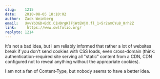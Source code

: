 ```yaml
---
slug:    1215
date:    2010-08-05 18:10:02
author:  Zack Weinberg
email:   UyvYb3GD+BdC.CiH9rgKlFjWtEWjX.fl_1+5r2amCYu8_0rh2Z
link:     https://www.owlfolio.org/
replyto: 1214
---
```


It's not a bad idea, but I am reliably informed that rather a lot of
websites break if you don't send cookies with CSS loads, even
cross-domain (think: authentication-required site serving all "static"
content from a CDN, CDN configured not to reveal anything without the
appropriate cookies).

I am not a fan of Content-Type, but nobody seems to have a better
idea.

